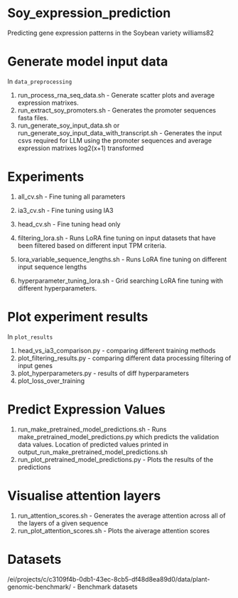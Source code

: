 # Soy_expression_prediction
Predicting gene expression patterns in the Soybean variety williams82

# Generate model input data 
In `data_preprocessing`
1. run_process_rna_seq_data.sh  - Generate scatter plots and average expression matrixes.  
2. run_extract_soy_promoters.sh - Generates the promoter sequences fasta files.
3. run_generate_soy_input_data.sh or run_generate_soy_input_data_with_transcript.sh - Generates the input csvs required for LLM using the promoter sequences and average expression matrixes log2(x+1) transformed

# Experiments

1. all_cv.sh - Fine tuning all parameters 
2. ia3_cv.sh - Fine tuning using IA3
3. head_cv.sh - Fine tuning head only

4. filtering_lora.sh - Runs LoRA fine tuning on input datasets that have been filtered based on different input TPM criteria. 
5. lora_variable_sequence_lengths.sh - Runs LoRA fine tuning on different input sequence lengths
6. hyperparameter_tuning_lora.sh - Grid searching LoRA fine tuning with different hyperparameters. 


# Plot experiment results
In `plot_results`
1.  head_vs_ia3_comparison.py - comparing different training methods
2.  plot_filtering_results.py - comparing different data processing filtering of input genes
3.  plot_hyperparameters.py - results of diff hyperparameters
4.  plot_loss_over_training

# Predict Expression Values 
1. run_make_pretrained_model_predictions.sh - Runs make_pretrained_model_predictions.py which predicts the validation data values. Location of predicted values printed in output_run_make_pretrained_model_predictions.sh
2. run_plot_pretrained_model_predictions.py - Plots the results of the predictions

# Visualise attention layers
1. run_attention_scores.sh - Generates the average attention across all of the layers of a given sequence
2. run_plot_attention_scores.sh - Plots the aiverage attention scores 


# Datasets 
/ei/projects/c/c3109f4b-0db1-43ec-8cb5-df48d8ea89d0/data/plant-genomic-benchmark/ - Benchmark datasets

